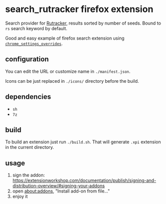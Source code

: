 # search_rutracker firefox extension
Search provider for [Rutracker](https://rutracker.org), results sorted by number of seeds. Bound to `rs` search keyword by default.


Good and easy example of firefox search extension using [`chrome_settings_overrides`](https://developer.mozilla.org/en-US/docs/Mozilla/Add-ons/WebExtensions/manifest.json/chrome_settings_overrides).


## configuration

You can edit the URL or customize name in `./manifest.json`.

Icons can be just replaced in `./icons/` directory before the build.


## dependencies

- `sh`
- `7z`

## build

To build an extension just run `./build.sh`. That will generate `.xpi` extension in the current directory.


## usage

1) sign the addon: https://extensionworkshop.com/documentation/publish/signing-and-distribution-overview/#signing-your-addons
2) open [about:addons](about:addons), "Install add-on from file..."
3) enjoy it
